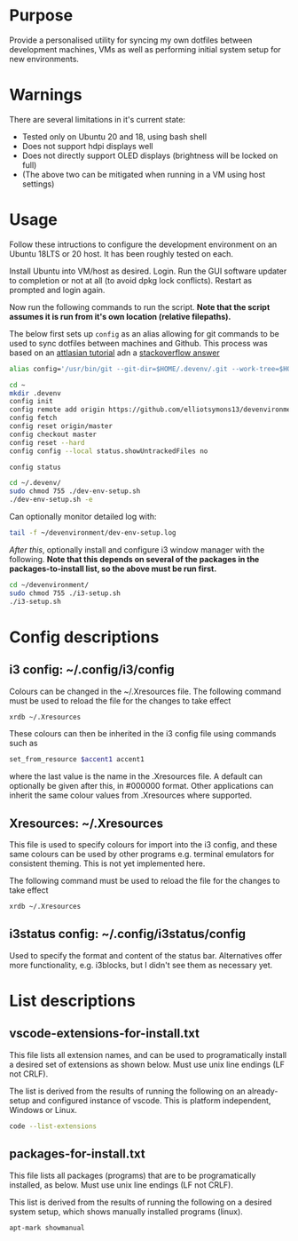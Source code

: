 # Purpose
Provide a personalised utility for syncing my own dotfiles between development machines, VMs as well as performing initial system setup for new environments. 


# Warnings
There are several limitations in it's current state:
 - Tested only on Ubuntu 20 and 18, using bash shell
 - Does not support hdpi displays well
 - Does not directly support OLED displays (brightness will be locked on full)
 - (The above two can be mitigated when running in a VM using host settings)

# Usage
Follow these intructions to configure the development environment on an Ubuntu 18LTS or 20 host. It has been roughly tested on each. 

Install Ubuntu into VM/host as desired. Login. Run the GUI software updater to completion or not at all (to avoid dpkg lock conflicts). Restart as prompted and login again.

Now run the following commands to run the script. **Note that the script assumes it is run from it's own location (relative filepaths).** 

The below first sets up `config` as an alias allowing for git commands to be used to sync dotfiles between machines and Github. This process was based on an [attlasian tutorial](https://www.atlassian.com/git/tutorials/dotfiles) adn a [stackoverflow answer](https://stackoverflow.com/a/18999726)

```bash
alias config='/usr/bin/git --git-dir=$HOME/.devenv/.git --work-tree=$HOME'

cd ~
mkdir .devenv
config init
config remote add origin https://github.com/elliotsymons13/devenvironment.git
config fetch
config reset origin/master
config checkout master
config reset --hard 
config config --local status.showUntrackedFiles no

config status

cd ~/.devenv/
sudo chmod 755 ./dev-env-setup.sh 
./dev-env-setup.sh -e
```
Can optionally monitor detailed log with:
```bash
tail -f ~/devenvironment/dev-env-setup.log
```

*After this*, optionally install and configure i3 window manager with the following. **Note that this depends on several of the packages in the packages-to-install list, so the above must be run first.**

```bash
cd ~/devenvironment/
sudo chmod 755 ./i3-setup.sh
./i3-setup.sh
```

# Config descriptions
## i3 config: ~/.config/i3/config

Colours can be changed in the ~/.Xresources file. The following command must be used to reload the file for the changes to take effect
```bash
xrdb ~/.Xresources
```
These colours can then be inherited in the i3 config file using commands such as
```bash
set_from_resource $accent1 accent1
```
where the last value is the name in the .Xresources file. A default can optionally be given after this, in #000000 format. Other applications can inherit the same colour values from .Xresources where supported. 

## Xresources: ~/.Xresources
This file is used to specify colours for import into the i3 config, and these same colours can be used by other programs e.g. terminal emulators for consistent theming. This is not yet implemented here. 

The following command must be used to reload the file for the changes to take effect
```bash
xrdb ~/.Xresources
```

## i3status config: ~/.config/i3status/config
Used to specify the format and content of the status bar. Alternatives offer more functionality, e.g. i3blocks, but I didn't see them as necessary yet. 


# List descriptions
## vscode-extensions-for-install.txt
This file lists all extension names, and can be used to programatically install a desired set of extensions as shown below. Must use unix line endings (LF not CRLF). 


The list is derived from the results of running the following on an already-setup and configured instance of vscode. This is platform independent, Windows or Linux. 

```bash
code --list-extensions
```

## packages-for-install.txt
This file lists all packages (programs) that are to be programatically installed, as below. Must use unix line endings (LF not CRLF).


This list is derived from the results of running the following on a desired system setup, which shows manually installed programs (linux). 

```bash
apt-mark showmanual
```
